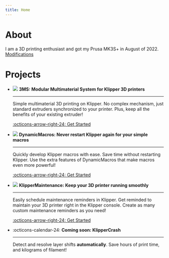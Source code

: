 ```yaml
---
title: Home
---
```


# About

I am a 3D printing enthusiast and got my Prusa MK3S+ in August of 2022. [Modifications](printer.md)

# Projects

<div class="grid cards" markdown>

-   ![](3ms.png) __3MS: Modular Multimaterial System for Klipper 3D printers__

    ---

    Simple multimaterial 3D printing on Klipper. No complex mechanism, just standard extruders synchronized to your printer. Plus, keep all the benefits of your existing extruder!

    [:octicons-arrow-right-24: Get Started](https://3dcoded.github.io/3MS)

- ![](dynamicmacros.png) __DynamicMacros: Never restart Klipper again for your simple macros__

    ---
    
    Quickly develop Klipper macros with ease. Save time without restarting Klipper. Use the extra features of DynamicMacros that make macros even more powerful!

    [:octicons-arrow-right-24: Get Started](https://3dcoded.github.io/DynamicMacros)

- ![](klippermaintenance.png) __KlipperMaintenance: Keep your 3D printer running smoothly__

    ---

    Easily schedule maintenance reminders in Klipper. Get reminded to maintain your 3D printer right in the Klipper console. Create as many custom maintenance reminders as you need!

    [:octicons-arrow-right-24: Get Started](https://3dcoded.github.io/KlipperMaintenance)

- :octicons-calendar-24: __Coming soon: KlipperCrash__

    ---

    Detect and resolve layer shifts **automatically**. Save hours of print time, and kilograms of filament!

</div>
